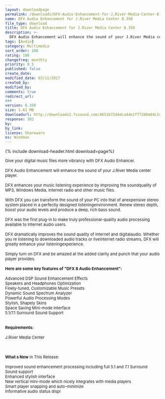 ```yaml
---
layout: downloadpage
permalink: /downloads/DFX-Audio-Enhancement-for-J,River-Media-Center-8,350/
name: DFX Audio Enhancement for J.River Media Center 8.350
file_type: download
title: DFX Audio Enhancement for J.River Media Center 8.350
description: >-
  DFX Audio Enhancement will enhance the sound of your J.River Media center player.
tags: [Audio]
category: Multimedia
sort_order: 100
rating: 100
changefreq: monthly
priority: 0.5
published: false
create_date:
modified_date: 03/11/2017
created_by:
modified_by:
comments: true
redirect_url:
###
version: 8.350
size: 1.61 MB
downloadurl: http://downloads2.fxsound.com/4651b72d4dca4de1ff7208a64c2c1b64/dfx/dfxInstall JRiver.exe
response: 302
by:
by_link:
license: Shareware
os: Windows
---
```


{% include download-header.html download=page%}

<p style="fix-download-text !important">
<p><font size="2">Give your digital music files more vibrancy with DFX Audio Enhancer. <br />
<br />
DFX Audio Enhancement will enhance the sound of your J.River Media center player.<br />
<br />
DFX enhances your music listening experience by improving the soundquality of MP3, Windows Media, Internet radio and other music files. <br />
<br />
With DFX you can transform the sound of your PC into that of anexpensive stereo system placed in a perfectly designed listeningenvironment. Renew stereo depth, boost your audio levels and produce a deep, rich bass sound.<br />
<br />
DFX was the first plug-in to make truly professional-quality audio processing available to Internet audio users.<br />
<br />
DFX dramatically improves the sound quality of Internet and digitalaudio. Whether you re listening to downloaded audio tracks or liveInternet radio streams, DFX will greatly enhance your listeningexperience.<br />
<br />
Simply turn on DFX and be amazed at the added clarity and punch that your audio player provides.<br />
<br />
<span><strong>Here are some key features of "DFX 8 Audio Enhancement":</strong></span><br />
<br />
Advanced DSP Sound Enhancement Effects <br />
Speakers and Headphones Optimization <br />
Finely-tuned, Customizable Music Presets <br />
Dynamic Sound Spectrum Analyzer <br />
Powerful Audio Processing Modes <br />
Stylish, Shapely Skins <br />
Space Saving Mini-mode Interface <br />
5.1/7.1 Surround Sound Support <br />
<br />
<br />
<span><strong>Requirements:</strong></span><br />
<br />
J.River Media Center<br />
<!-- google_ad_section_end --></font></p>
<div class="celltext_big"><br />
<br />
<font size="2"><strong>What s New</strong> in This Release:<br />
<br />
Improved sound enhancement processing including full 5.1 and 7.1 Surround Sound support <br />
Enhanced stylish interface <br />
New vertical mini-mode which nicely integrates with media players <br />
Smart player snapping and auto-minimize <br />
Informative audio status displ</font></div></p>

